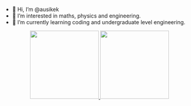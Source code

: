 - 👋 Hi, I’m @ausikek
- 👀 I’m interested in maths, physics and engineering.
- 🌱 I’m currently learning coding and undergraduate level engineering.

<div align="center">
  <a href="https://github.com/ausikek">
  <img height="180em" src="https://github-readme-stats.vercel.app/api?username=ausikek&show_icons=true&theme=dracula&include_all_commits=true&count_private=true"/>
  <img height="180em" src="https://github-readme-stats.vercel.app/api/top-langs/?username=ausikek&layout=compact&langs_count=7&theme=dracula"/>
</div>

